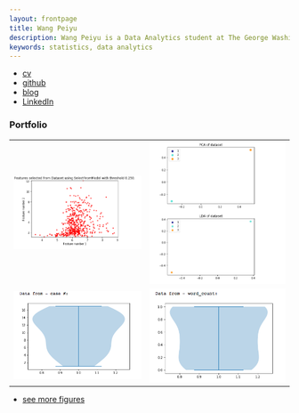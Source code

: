 ```yaml
---
layout: frontpage
title: Wang Peiyu
description: Wang Peiyu is a Data Analytics student at The George Washington University.
keywords: statistics, data analytics
---
```


<div class="navbar">
  <div class="navbar-inner">
      <ul class="nav">
          <li><a href="{{ BASE_PATH }}/assets/Wang_Peiyu_cv.pdf">cv</a></li>
          <li><a href="https://github.com/oliviapy960825">github</a></li>
          <li><a href="">blog</a></li>
          <li><a href="https://www.linkedin.com/in/peiyu-w-a2a804126/">LinkedIn</a></li>
      </ul>
  </div>
</div>

### <a name="Portfolio"></a>Portfolio

<table class="wide">
<tr>
  <td class="left">
    <a href="pages/publpics/pic_1.html">
        <img src="assets/publpics/pic_1.png" alt="Feature Concatenating example" title="Feature Concatenating example"/>
    </a>
  </td>
  <td class="right">
    <a href="pages/publpics/pic_2.html">
        <img src="assets/publpics/pic_2.png" alt="PCA_LDA" title="PCA_LDA"/>
    </a>
  </td>
</tr>
<tr>
  <td class="left">
    <a href="pages/publpics/pic_3.html">
        <img src="assets/publpics/pic_3.png" alt="violin plot for case number" title="violin plot for case number"/>
    </a>
  </td>
  <td class="right">
    <a href="pages/publpics/pic_4.html">
        <img src="assets/publpics/pic_4.png" alt="violin plot for word count" title="violin plot for word count"/>
    </a>
  </td>
</tr>
</table>

<div class="navbar">
  <div class="navbar-inner">
      <ul class="nav">
          <li><a href="morefigs.html">see more figures</a></li>
      </ul>
  </div>
</div>
